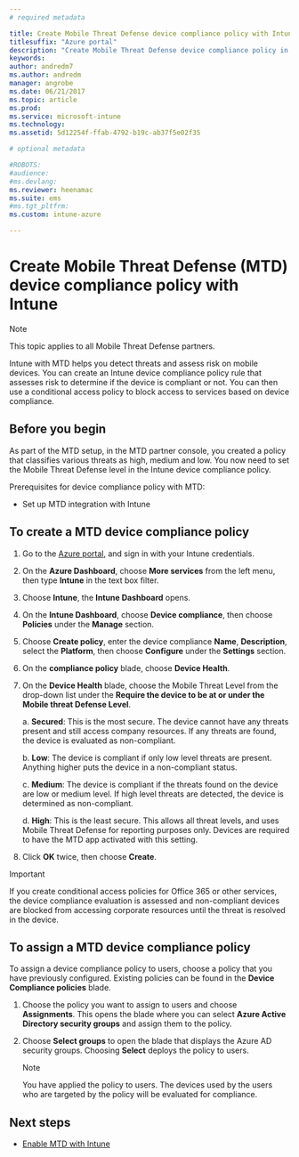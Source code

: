 ```yaml
---
# required metadata

title: Create Mobile Threat Defense device compliance policy with Intune
titlesuffix: "Azure portal"
description: "Create Mobile Threat Defense device compliance policy in Intune"
keywords:
author: andredm7
ms.author: andredm
manager: angrobe
ms.date: 06/21/2017
ms.topic: article
ms.prod:
ms.service: microsoft-intune
ms.technology:
ms.assetid: 5d12254f-ffab-4792-b19c-ab37f5e02f35

# optional metadata

#ROBOTS:
#audience:
#ms.devlang:
ms.reviewer: heenamac
ms.suite: ems
#ms.tgt_pltfrm:
ms.custom: intune-azure

---
```


# Create Mobile Threat Defense (MTD) device compliance policy with Intune

> [!NOTE] 
> This topic applies to all Mobile Threat Defense partners.

Intune with MTD helps you detect threats and assess risk on mobile devices. You can create an Intune device compliance policy rule that assesses risk to determine if the device is compliant or not. You can then use a conditional access policy to block access to services based on device compliance.

## Before you begin

As part of the MTD setup, in the MTD partner console, you created a policy that classifies various threats as high, medium and low. You now need to set the Mobile Threat Defense level in the Intune device compliance policy.

Prerequisites for device compliance policy with MTD:

-   Set up MTD integration with Intune

## To create a MTD device compliance policy

1.  Go to the [Azure portal](https://portal.azure.com/), and sign in with your Intune credentials.

2.  On the **Azure Dashboard**, choose **More services** from the left menu, then type **Intune** in the text box filter.

3.  Choose **Intune**, the **Intune Dashboard** opens.

4. On the **Intune Dashboard**, choose **Device compliance**, then choose **Policies** under the **Manage** section.

5.  Choose **Create policy**, enter the device compliance **Name**, **Description**, select the **Platform**, then choose **Configure** under the **Settings** section.

6.  On the **compliance policy** blade, choose **Device Health**.

7.  On the **Device Health** blade, choose the Mobile Threat Level from the drop-down list under the **Require the device to be at or under the Mobile threat Defense Level**.

    a.  **Secured**: This is the most secure. The device cannot have any threats present and still access company resources. If any threats are found, the device is evaluated as non-compliant.

    b.  **Low**: The device is compliant if only low level threats are present. Anything higher puts the device in a non-compliant status.

    c.  **Medium**: The device is compliant if the threats found on the device are low or medium level. If high level threats are detected, the device is determined as non-compliant.

    d.  **High**: This is the least secure. This allows all threat levels, and uses Mobile Threat Defense for reporting purposes only. Devices are required to have the MTD app activated with this setting.

8.  Click **OK** twice, then choose **Create**.

> [!IMPORTANT]
> If you create conditional access policies for Office 365 or other services, the device compliance evaluation is assessed and non-compliant devices are blocked from accessing corporate resources until the threat is resolved in the device.

## To assign a MTD device compliance policy

To assign a device compliance policy to users, choose a policy that you have previously configured. Existing policies can be found in the **Device Compliance policies** blade.

1. Choose the policy you want to assign to users and choose **Assignments**. This opens the blade where you can select **Azure Active Directory security groups** and assign them to the policy.

2. Choose **Select groups** to open the blade that displays the Azure AD security groups.  Choosing **Select**  deploys the policy to users.

	> [!NOTE] 
	> You have applied the policy to users. The devices used by the users who are targeted by the policy will be evaluated for compliance.

## Next steps

- [Enable MTD with Intune](mtd-connector-enable.md)